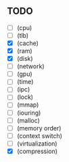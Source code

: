 ## TODO

- [ ] (cpu)
- [ ] (tlb)
- [x] (cache)
- [x] (ram)
- [x] (disk)
- [ ] (network)
- [ ] (gpu)
- [ ] (time)
- [ ] (ipc)
- [ ] (lock)
- [ ] (mmap)
- [ ] (iouring)
- [ ] (malloc)
- [ ] (memory order)
- [ ] (context switch)
- [ ] (virtualization)
- [x] (compression)
